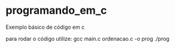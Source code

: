 # programando_em_c
Exemplo básico de código em c

para rodar o código utilize:
gcc main.c ordenacao.c -o prog
./prog
